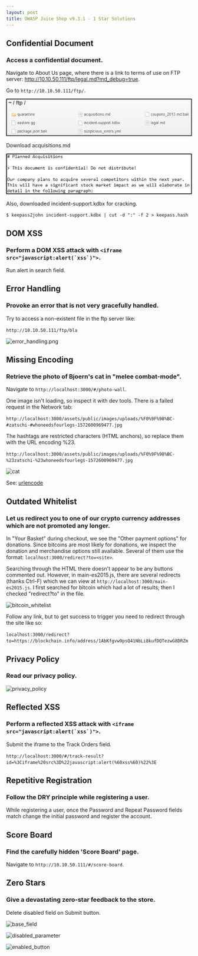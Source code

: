 ```yaml
---
layout: post
title: OWASP Juice Shop v9.3.1 - 1 Star Solutions
---
```


## Confidential Document
### Access a confidential document.
Navigate to About Us page, where there is a link to terms of use on FTP server: http://10.10.50.111/ftp/legal.md?md_debug=true.

Go to ```http://10.10.50.111/ftp/```.

![ftp site](/images/juice/ftp.png)

Download acquisitions.md

![acquisitions.md](/images/juice/acquisitions.png)

Also, downloaded incident-support.kdbx for cracking.

```console
$ keepass2john incident-support.kdbx | cut -d ":" -f 2 > keepass.hash
```

## DOM XSS
### Perform a DOM XSS attack with ```<iframe src="javascript:alert(`xss`)">```.
Run alert in search field.

## Error Handling
### Provoke an error that is not very gracefully handled.
Try to access a non-existent file in the ftp server like:

```http://10.10.50.111/ftp/bla```

![error_handling.png](/images/juice/error_handling.png)

## Missing Encoding
### Retrieve the photo of Bjoern's cat in "melee combat-mode".
Navigate to ```http://localhost:3000/#/photo-wall```.

One image isn't loading, so inspect it with dev tools. There is a failed request in the Network tab:

```http://localhost:3000/assets/public/images/uploads/%F0%9F%98%BC-#zatschi-#whoneedsfourlegs-1572600969477.jpg```

The hashtags are restricted characters (HTML anchors), so replace them with the URL encoding %23.

```http://localhost:3000/assets/public/images/uploads/%F0%9F%98%BC-%23zatschi-%23whoneedsfourlegs-1572600969477.jpg```

![cat](/images/juice/cat.png)

See: [urlencode](https://www.w3schools.com/tags/ref_urlencode.ASP)

## Outdated Whitelist
### Let us redirect you to one of our crypto currency addresses which are not promoted any longer.

In "Your Basket" during checkout, we see the "Other payment options" for donations. Since bitcoins are most likely for donations, we inspect the donation and merchandise options still available. Several of them use the format: ```localhost:3000/redirect?to=<site>```.

Searching through the HTML there doesn't appear to be any buttons commented out. However, in main-es2015.js, there are several redirects (thanks Ctrl-F) which we can view at ```http://localhost:3000/main-es2015.js```. I first searched for bitcoin which had a lot of results; then I checked "redirect?to" in the file.

![bitcoin_whitelist](/images/juice/bitcoin_whitelist.png)

Follow any link, but to get success to trigger you need to redirect through the site like so:

```localhost:3000/redirect?to=https://blockchain.info/address/1AbKfgvw9psQ41NbLi8kufDQTezwG8DRZm```

## Privacy Policy
### Read our privacy policy.

![privacy_policy](/images/juice/privacy_policy.png)

## Reflected XSS
### Perform a reflected XSS attack with ```<iframe src="javascript:alert(`xss`)">```.
Submit the iframe to the Track Orders field.

```http://localhost:3000/#/track-result?id=%3Ciframe%20src%3D%22javascript:alert(%60xss%60)%22%3E```

## Repetitive Registration
### Follow the DRY principle while registering a user.

While registering a user, once the Password and Repeat Password fields match change the initial password and register the account.

## Score Board
### Find the carefully hidden 'Score Board' page.
Navigate to ```http://10.10.50.111/#/score-board```.

## Zero Stars
### Give a devastating zero-star feedback to the store.
Delete disabled field on Submit button.

![base_field](/images/juice/base_field.png)

![disabled_parameter](/images/juice/disabled_parameter.png)

![enabled_button](/images/juice/enabled_button.png)
